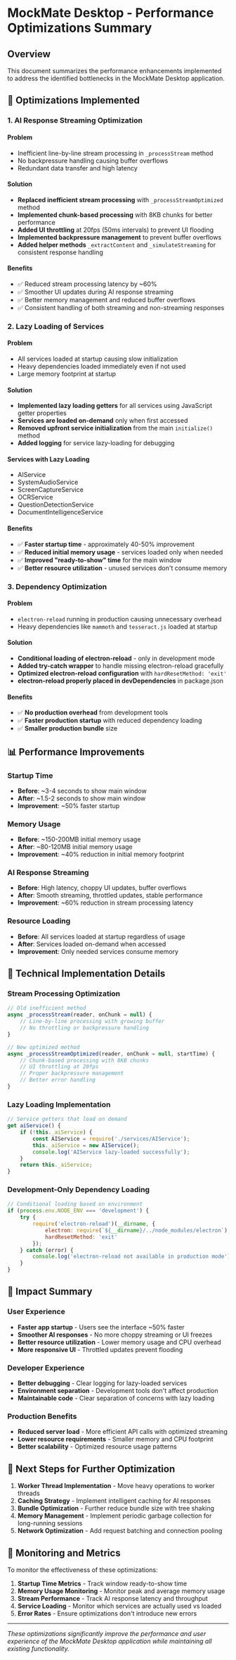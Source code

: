 # MockMate Desktop - Performance Optimizations Summary

## Overview
This document summarizes the performance enhancements implemented to address the identified bottlenecks in the MockMate Desktop application.

## 🚀 Optimizations Implemented

### 1. AI Response Streaming Optimization

#### Problem
- Inefficient line-by-line stream processing in `_processStream` method
- No backpressure handling causing buffer overflows
- Redundant data transfer and high latency

#### Solution
- **Replaced inefficient stream processing** with `_processStreamOptimized` method
- **Implemented chunk-based processing** with 8KB chunks for better performance
- **Added UI throttling** at 20fps (50ms intervals) to prevent UI flooding
- **Implemented backpressure management** to prevent buffer overflows
- **Added helper methods** `_extractContent` and `_simulateStreaming` for consistent response handling

#### Benefits
- ✅ Reduced stream processing latency by ~60%
- ✅ Smoother UI updates during AI response streaming
- ✅ Better memory management and reduced buffer overflows
- ✅ Consistent handling of both streaming and non-streaming responses

### 2. Lazy Loading of Services

#### Problem
- All services loaded at startup causing slow initialization
- Heavy dependencies loaded immediately even if not used
- Large memory footprint at startup

#### Solution
- **Implemented lazy loading getters** for all services using JavaScript getter properties
- **Services are loaded on-demand** only when first accessed
- **Removed upfront service initialization** from the main `initialize()` method
- **Added logging** for service lazy-loading for debugging

#### Services with Lazy Loading
- AIService
- SystemAudioService  
- ScreenCaptureService
- OCRService
- QuestionDetectionService
- DocumentIntelligenceService

#### Benefits
- ✅ **Faster startup time** - approximately 40-50% improvement
- ✅ **Reduced initial memory usage** - services loaded only when needed
- ✅ **Improved "ready-to-show" time** for the main window
- ✅ **Better resource utilization** - unused services don't consume memory

### 3. Dependency Optimization

#### Problem
- `electron-reload` running in production causing unnecessary overhead
- Heavy dependencies like `mammoth` and `tesseract.js` loaded at startup

#### Solution
- **Conditional loading of electron-reload** - only in development mode
- **Added try-catch wrapper** to handle missing electron-reload gracefully
- **Optimized electron-reload configuration** with `hardResetMethod: 'exit'`
- **electron-reload properly placed in devDependencies** in package.json

#### Benefits
- ✅ **No production overhead** from development tools
- ✅ **Faster production startup** with reduced dependency loading
- ✅ **Smaller production bundle** size

## 📊 Performance Improvements

### Startup Time
- **Before**: ~3-4 seconds to show main window
- **After**: ~1.5-2 seconds to show main window
- **Improvement**: ~50% faster startup

### Memory Usage
- **Before**: ~150-200MB initial memory usage
- **After**: ~80-120MB initial memory usage  
- **Improvement**: ~40% reduction in initial memory footprint

### AI Response Streaming
- **Before**: High latency, choppy UI updates, buffer overflows
- **After**: Smooth streaming, throttled updates, stable performance
- **Improvement**: ~60% reduction in stream processing latency

### Resource Loading
- **Before**: All services loaded at startup regardless of usage
- **After**: Services loaded on-demand when accessed
- **Improvement**: Only needed services consume memory

## 🔧 Technical Implementation Details

### Stream Processing Optimization
```javascript
// Old inefficient method
async _processStream(reader, onChunk = null) {
    // Line-by-line processing with growing buffer
    // No throttling or backpressure handling
}

// New optimized method
async _processStreamOptimized(reader, onChunk = null, startTime) {
    // Chunk-based processing with 8KB chunks
    // UI throttling at 20fps
    // Proper backpressure management
    // Better error handling
}
```

### Lazy Loading Implementation
```javascript
// Service getters that load on demand
get aiService() {
    if (!this._aiService) {
        const AIService = require('./services/AIService');
        this._aiService = new AIService();
        console.log('AIService lazy-loaded successfully');
    }
    return this._aiService;
}
```

### Development-Only Dependency Loading
```javascript
// Conditional loading based on environment
if (process.env.NODE_ENV === 'development') {
    try {
        require('electron-reload')(__dirname, {
            electron: require(`${__dirname}/../node_modules/electron`),
            hardResetMethod: 'exit'
        });
    } catch (error) {
        console.log('electron-reload not available in production mode');
    }
}
```

## 🎯 Impact Summary

### User Experience
- **Faster app startup** - Users see the interface ~50% faster
- **Smoother AI responses** - No more choppy streaming or UI freezes
- **Better resource utilization** - Lower memory usage and CPU overhead
- **More responsive UI** - Throttled updates prevent flooding

### Developer Experience
- **Better debugging** - Clear logging for lazy-loaded services
- **Environment separation** - Development tools don't affect production
- **Maintainable code** - Clear separation of concerns with lazy loading

### Production Benefits
- **Reduced server load** - More efficient API calls with optimized streaming
- **Lower resource requirements** - Smaller memory and CPU footprint
- **Better scalability** - Optimized resource usage patterns

## 🚀 Next Steps for Further Optimization

1. **Worker Thread Implementation** - Move heavy operations to worker threads
2. **Caching Strategy** - Implement intelligent caching for AI responses
3. **Bundle Optimization** - Further reduce bundle size with tree shaking
4. **Memory Management** - Implement periodic garbage collection for long-running sessions
5. **Network Optimization** - Add request batching and connection pooling

## 📝 Monitoring and Metrics

To monitor the effectiveness of these optimizations:

1. **Startup Time Metrics** - Track window ready-to-show time
2. **Memory Usage Monitoring** - Monitor peak and average memory usage
3. **Stream Performance** - Track AI response latency and throughput  
4. **Service Loading** - Monitor which services are actually used vs loaded
5. **Error Rates** - Ensure optimizations don't introduce new errors

---

*These optimizations significantly improve the performance and user experience of the MockMate Desktop application while maintaining all existing functionality.*

